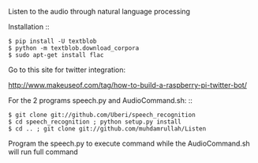 Listen to the audio through natural language processing

Installation
::

    $ pip install -U textblob
    $ python -m textblob.download_corpora
    $ sudo apt-get install flac

Go to this site for twitter integration:

http://www.makeuseof.com/tag/how-to-build-a-raspberry-pi-twitter-bot/

For the 2 programs speech.py and AudioCommand.sh:
::

    $ git clone git://github.com/Uberi/speech_recognition
    $ cd speech_recognition ; python setup.py install
    $ cd .. ; git clone git://github.com/muhdamrullah/Listen
    
Program the speech.py to execute command while the AudioCommand.sh will run full command

